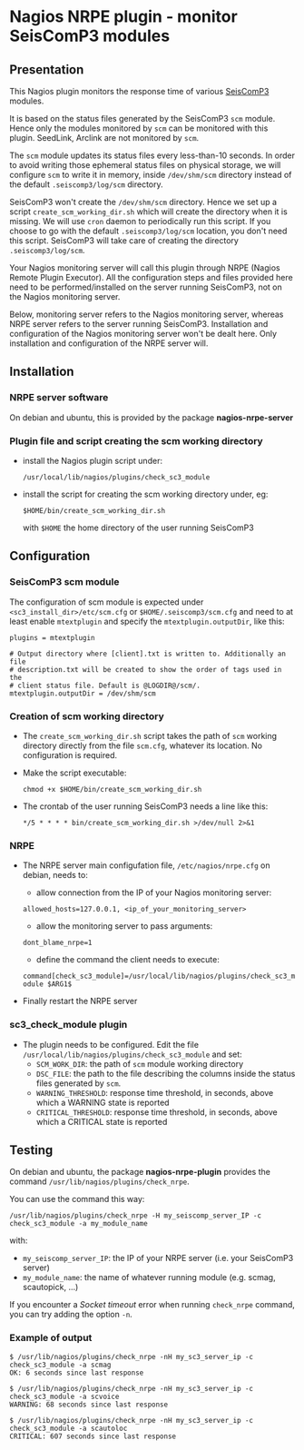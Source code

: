 # Nagios NRPE plugin - monitor SeisComP3 modules

## Presentation

This Nagios plugin monitors the response time of various
[SeisComP3](https://www.seiscomp3.org/) modules.

It is based on the status files generated by the SeisComP3 `scm` module.
Hence only the modules monitored by `scm` can be monitored with this plugin.
SeedLink, Arclink are not monitored by `scm`.

The `scm` module updates its status files every less-than-10 seconds.
In order to avoid writing those ephemeral status files on physical storage,
we will configure `scm` to write it in memory, inside `/dev/shm/scm` directory
instead of the default `.seiscomp3/log/scm` directory.

SeisComP3 won't create the `/dev/shm/scm` directory. Hence we set up a script
`create_scm_working_dir.sh` which will create the directory when it is missing.
We will use `cron` daemon to periodically run this script.
If you choose to go with the default `.seiscomp3/log/scm` location,
you don't need this script. SeisComP3 will take care of creating the
directory `.seiscomp3/log/scm`.

Your Nagios monitoring server will call this plugin through NRPE (Nagios Remote
Plugin Executor). All the configuration steps and files provided here
need to be performed/installed on the server running SeisComP3, not on the
Nagios monitoring server.

Below, monitoring server refers to the Nagios monitoring server, whereas
NRPE server refers to the server running SeisComP3. Installation and 
configuration of the Nagios monitoring server won't be dealt here. Only
installation and configuration of the NRPE server will.

## Installation

### NRPE server software

On debian and ubuntu, this is provided by the package **nagios-nrpe-server**

### Plugin file and script creating the scm working directory

* install the Nagios plugin script under:

    `/usr/local/lib/nagios/plugins/check_sc3_module`

* install the script for creating the scm working directory under, eg:

    `$HOME/bin/create_scm_working_dir.sh`

    with `$HOME` the home directory of the user running SeisComP3

## Configuration

### SeisComP3 scm module

The configuration of scm module is expected under
`<sc3_install_dir>/etc/scm.cfg` or `$HOME/.seiscomp3/scm.cfg`
and need to at least enable `mtextplugin` and specify the
`mtextplugin.outputDir`, like this:

```
plugins = mtextplugin

# Output directory where [client].txt is written to. Additionally an file
# description.txt will be created to show the order of tags used in the
# client status file. Default is @LOGDIR@/scm/.
mtextplugin.outputDir = /dev/shm/scm
```

### Creation of scm working directory

* The `create_scm_working_dir.sh` script takes the path of `scm` working
directory directly from the file `scm.cfg`, whatever its location. No 
configuration is required.

* Make the script executable:

    `chmod +x $HOME/bin/create_scm_working_dir.sh`

* The crontab of the user running SeisComP3 needs a line like this:

    `*/5 * * * * bin/create_scm_working_dir.sh >/dev/null 2>&1`

### NRPE

* The NRPE server main configufation file, `/etc/nagios/nrpe.cfg` on debian, needs to:

    * allow connection from the IP of your Nagios monitoring server:

    `allowed_hosts=127.0.0.1, <ip_of_your_monitoring_server>`

    * allow the monitoring server to pass arguments:

    `dont_blame_nrpe=1`

    * define the command the client needs to execute:

    `command[check_sc3_module]=/usr/local/lib/nagios/plugins/check_sc3_module $ARG1$`

* Finally restart the NRPE server

### sc3_check_module plugin

* The plugin needs to be configured. Edit the file `/usr/local/lib/nagios/plugins/check_sc3_module` and set:
    * `SCM_WORK_DIR`: the path of `scm` module working directory
    * `DSC_FILE`: the path to the file describing the columns inside the status files generated by `scm`.
    * `WARNING_THRESHOLD`: response time threshold, in seconds, above which a WARNING state is reported
    * `CRITICAL_THRESHOLD`: response time threshold, in seconds, above which a CRITICAL state is reported

## Testing

On debian and ubuntu, the package **nagios-nrpe-plugin** provides the 
command `/usr/lib/nagios/plugins/check_nrpe`.

You can use the command this way:

`/usr/lib/nagios/plugins/check_nrpe -H my_seiscomp_server_IP -c check_sc3_module -a my_module_name`

with:
* `my_seiscomp_server_IP`: the IP of your NRPE server (i.e. your SeisComP3 server)
* `my_module_name`: the name of whatever running module (e.g. scmag, scautopick, ...)

If you encounter a *Socket timeout* error when running `check_nrpe` command,
you can try adding the option `-n`.

### Example of output

```
$ /usr/lib/nagios/plugins/check_nrpe -nH my_sc3_server_ip -c check_sc3_module -a scmag
OK: 6 seconds since last response

$ /usr/lib/nagios/plugins/check_nrpe -nH my_sc3_server_ip -c check_sc3_module -a scvoice
WARNING: 68 seconds since last response

$ /usr/lib/nagios/plugins/check_nrpe -nH my_sc3_server_ip -c check_sc3_module -a scautoloc
CRITICAL: 607 seconds since last response
```
